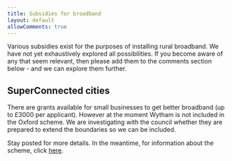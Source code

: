 ```yaml
---
title: Subsidies for broadband
layout: default
allowComments: true
---
```


Various subsidies exist for the purposes of installing rural broadband. We have not yet
exhaustively explored all possibilities. If you become aware of any that seem relevant, then
please add them to the comments section below - and we can explore them further.


## SuperConnected cities

There are grants available for small businesses to get better broadband (up to £3000 per applicant). 
However at the moment Wytham is not included in the Oxford scheme. We are investigating with the
council whether they are prepared to extend the boundaries so we can be included.

Stay posted for more details. In the meantime, for information about the scheme, click
[here](https://www.connectionvouchers.co.uk/oxford/).
